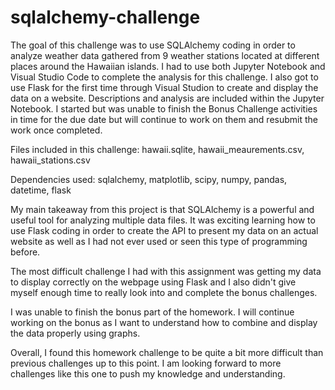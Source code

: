 # sqlalchemy-challenge

The goal of this challenge was to use SQLAlchemy coding in order to analyze weather data gathered from 9 weather stations located at different places around the Hawaiian islands. I had to use both Jupyter Notebook and Visual Studio Code to complete the analysis for this challenge. I also got to use Flask for the first time through Visual Studion to create and display the data on a website. Descriptions and analysis are included within the Jupyter Notebook. I started but was unable to finish the Bonus Challenge activities in time for the due date but will continue to work on them and resubmit the work once completed. 

Files included in this challenge: hawaii.sqlite, hawaii_meaurements.csv, hawaii_stations.csv

Dependencies used: sqlalchemy, matplotlib, scipy, numpy, pandas, datetime, flask

My main takeaway from this project is that SQLAlchemy is a powerful and useful tool for analyzing multiple data files. It was exciting learning how to use Flask coding in order to create the API to present my data on an actual website as well as I had not ever used or seen this type of programming before.

The most difficult challenge I had with this assignment was getting my data to display correctly on the webpage using Flask and I also didn't give myself enough time to really look into and complete the bonus challenges. 

I was unable to finish the bonus part of the homework. I will continue working on the bonus as I want to understand how to combine and display the data properly using graphs.

Overall, I found this homework challenge to be quite a bit more difficult than previous challenges up to this point. I am looking forward to more challenges like this one to push my knowledge and understanding. 
